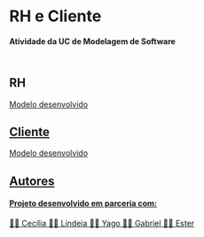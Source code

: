<h1>RH e Cliente</h1>

<h4>Atividade da UC de Modelagem de Software</h4>
  <h2><br>RH</h2>
  <a href="https://github.com/Estermaiag/RH-Cliente/files/7613788/RH_modeloLogico.pdf">Modelo desenvolvido
    <h2>Cliente</h2>
    <a href="https://github.com/Estermaiag/RH-Cliente/files/7613789/Empresa_Pedido_Produto-convertido.pdf">Modelo desenvolvido
  
<h2>Autores</h2>
  <h4>Projeto desenvolvido em parceria com:</h4>
      <a href="https://github.com/Ceduda23">👩‍💻 Cecília
      <a href="https://github.com/Lindeia">👩‍💻 Lindeia
      <a href="https://github.com/yagohpt11221">👨‍💻 Yago
      <a href="https://github.com/Gabriel21Oliver">👨‍💻 Gabriel
      <a href="https://github.com/Estermaiag">👩‍💻 Ester
